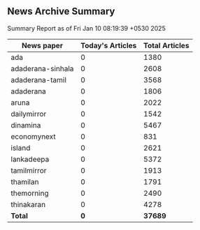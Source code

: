 <!-- @format -->
## News Archive Summary

Summary Report as of Fri Jan 10 08:19:39 +0530 2025

| News paper         | Today's Articles | Total Articles |
|--------------------|------------------|----------------|
| ada               | 0          | 1380        |
| adaderana-sinhala               | 0          | 2608        |
| adaderana-tamil               | 0          | 3568        |
| adaderana               | 0          | 1806        |
| aruna               | 0          | 2022        |
| dailymirror               | 0          | 1542        |
| dinamina               | 0          | 5467        |
| economynext               | 0          | 831        |
| island               | 0          | 2621        |
| lankadeepa               | 0          | 5372        |
| tamilmirror               | 0          | 1913        |
| thamilan               | 0          | 1791        |
| themorning               | 0          | 2490        |
| thinakaran               | 0          | 4278        |
| **Total**          | **0**      | **37689** |

